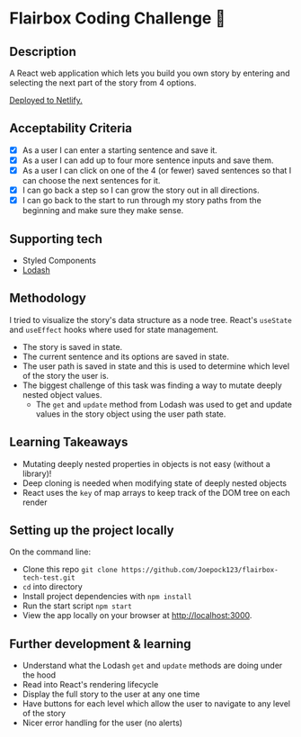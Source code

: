 # Flairbox Coding Challenge :pencil: 
## Description 
A React web application which lets you build you own story by entering and selecting the next part of the story from 4 options.

[Deployed to Netlify.](https://flairbox-story-builder.netlify.app/)

## Acceptability Criteria
- [x] As a user I can enter a starting sentence and save it.
- [x] As a user I can add up to four more sentence inputs and save them.
- [x] As a user I can click on one of the 4 (or fewer) saved sentences so that I can choose the next sentences for it.
- [x] I can go back a step so I can grow the story out in all directions.
- [x]  I can go back to the start to run through my story paths from the beginning and make sure they make sense.

## Supporting tech
- Styled Components
- [Lodash](https://lodash.com/)

## Methodology
I tried to visualize the story's data structure as a node tree. React's `useState` and `useEffect` hooks where used for state management.

- The story is saved in state.
- The current sentence and its options are saved in state.
- The user path is saved in state and this is used to determine which level of the story the user is.
- The biggest challenge of this task was finding a way to mutate deeply nested object values. 
	- The `get` and `update` method from Lodash was used to get and update values in the story object using the user path state.  

## Learning Takeaways
- Mutating deeply nested properties in objects is not easy (without a library)!
- Deep cloning is needed when modifying state of deeply nested objects
- React uses the `key` of map arrays to keep track of the DOM tree on each render

## Setting up the project locally 
On the command line:

* Clone this repo `git clone https://github.com/Joepock123/flairbox-tech-test.git`
* `cd` into directory
* Install project dependencies with `npm install`
* Run the start script `npm start` 
* View the app locally on your browser at [http://localhost:3000](http://localhost:3000).

## Further development & learning
- Understand what the Lodash `get` and `update` methods are doing under the hood 
- Read into React's rendering lifecycle 
- Display the full story to the user at any one time
- Have buttons for each level which allow the user to navigate to any level of the story
- Nicer error handling for the user (no alerts)
